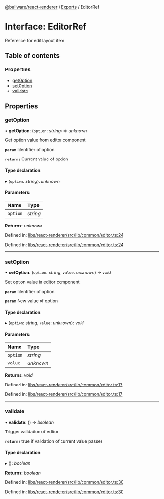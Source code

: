 [@ballware/react-renderer](../README.md) / [Exports](../modules.md) / EditorRef

# Interface: EditorRef

Reference for edit layout item

## Table of contents

### Properties

- [getOption](editorref.md#getoption)
- [setOption](editorref.md#setoption)
- [validate](editorref.md#validate)

## Properties

### getOption

• **getOption**: (`option`: *string*) => *unknown*

Get option value from editor component

**`param`** Identifier of option

**`returns`** Current value of option

#### Type declaration:

▸ (`option`: *string*): *unknown*

#### Parameters:

Name | Type |
:------ | :------ |
`option` | *string* |

**Returns:** *unknown*

Defined in: [libs/react-renderer/src/lib/common/editor.ts:24](https://github.com/ballware/ballware-client/blob/61bbbf8/libs/react-renderer/src/lib/common/editor.ts#L24)

Defined in: [libs/react-renderer/src/lib/common/editor.ts:24](https://github.com/ballware/ballware-client/blob/61bbbf8/libs/react-renderer/src/lib/common/editor.ts#L24)

___

### setOption

• **setOption**: (`option`: *string*, `value`: *unknown*) => *void*

Set option value in editor component

**`param`** Identifier of option

**`param`** New value of option

#### Type declaration:

▸ (`option`: *string*, `value`: *unknown*): *void*

#### Parameters:

Name | Type |
:------ | :------ |
`option` | *string* |
`value` | *unknown* |

**Returns:** *void*

Defined in: [libs/react-renderer/src/lib/common/editor.ts:17](https://github.com/ballware/ballware-client/blob/61bbbf8/libs/react-renderer/src/lib/common/editor.ts#L17)

Defined in: [libs/react-renderer/src/lib/common/editor.ts:17](https://github.com/ballware/ballware-client/blob/61bbbf8/libs/react-renderer/src/lib/common/editor.ts#L17)

___

### validate

• **validate**: () => *boolean*

Trigger validation of editor

**`returns`** true if validation of current value passes

#### Type declaration:

▸ (): *boolean*

**Returns:** *boolean*

Defined in: [libs/react-renderer/src/lib/common/editor.ts:30](https://github.com/ballware/ballware-client/blob/61bbbf8/libs/react-renderer/src/lib/common/editor.ts#L30)

Defined in: [libs/react-renderer/src/lib/common/editor.ts:30](https://github.com/ballware/ballware-client/blob/61bbbf8/libs/react-renderer/src/lib/common/editor.ts#L30)
